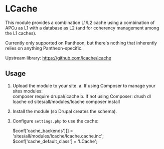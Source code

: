 # LCache

This module provides a combination L1/L2 cache using a combination
of APCu as L1 with a database as L2 (and for coherency management
among the L1 caches).

Currently only supported on Pantheon, but there's nothing that
inherently relies on anything Pantheon-specific.

Upstream library: https://github.com/lcache/lcache

## Usage

 1. Upload the module to your site.
    a. If using Composer to manage your sites modules:  
       composer require drupal/lcache
    b. If not using Composer:
       drush dl lcache
       cd sites/all/modules/lcache
       composer install
 2. Install the module (so Drupal creates the schema).
 3. Configure `settings.php` to use the cache:

    $conf['cache_backends'][] = 'sites/all/modules/lcache/lcache.cache.inc';
    $conf['cache_default_class'] = 'LCache';
